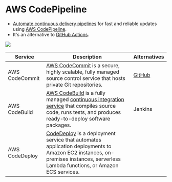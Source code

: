 # AWS CodePipeline
- [Automate continuous delivery pipelines](../../1_HLDDesignComponents/0_SystemGlossaries/DevOps/CI&CD.md) for fast and reliable updates using [AWS CodePipeline](https://aws.amazon.com/codepipeline/).
- It's an alternative to [GitHub Actions](https://github.com/features/actions).

![](https://k21academy.com/wp-content/uploads/2021/03/php-project-release-pipeline-1536x758.png)

| Service        | Description                                                                                                                                                                                                                                                   | Alternatives                  |
|----------------|---------------------------------------------------------------------------------------------------------------------------------------------------------------------------------------------------------------------------------------------------------------|-------------------------------|
| AWS CodeCommit | [AWS CodeCommit](https://aws.amazon.com/codecommit/) is a secure, highly scalable, fully managed source control service that hosts private Git repositories.                                                                                                  | [GitHub](https://github.com/) |
| AWS CodeBuild  | [AWS CodeBuild](https://aws.amazon.com/codebuild/) is a fully managed [continuous integration service](../../1_HLDDesignComponents/0_SystemGlossaries/DevOps/CI&CD.md) that compiles source code, runs tests, and produces ready-to-deploy software packages. | Jenkins                       |
| AWS CodeDeploy | [CodeDeploy](https://docs.aws.amazon.com/codedeploy/latest/userguide/welcome.html) is a deployment service that automates application deployments to Amazon EC2 instances, on-premises instances, serverless Lambda functions, or Amazon ECS services.        |                               |
 